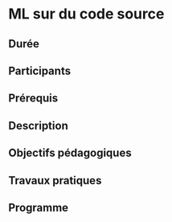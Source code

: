 # ML sur du code source

## Durée

## Participants

## Prérequis

## Description

## Objectifs pédagogiques

## Travaux pratiques

## Programme
